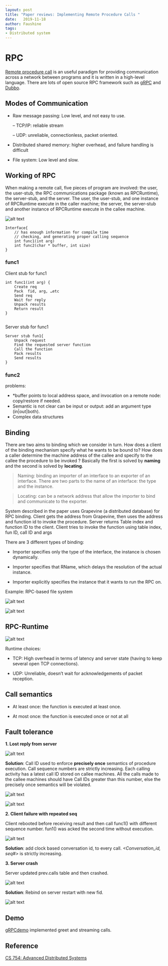 ```yaml
---
layout: post
title: "Paper reviews: Implementing Remote Procedure Calls "
date:   2019-11-18
author: Faushine
tags: 
- Distributed system
---
```


# RPC

[Remote procedure call](/img/in-post/2019-11-18/RPC.pdf) is an useful paradigm for providing communication across a network between programs and it is written in a high-level language. There are lots of open source RPC framework such as [gRPC](https://grpc.io/) and [Dubbo](https://dubbo.apache.org/en-us/).

## Modes of Communication

- Raw message passing: Low level, and not easy to use.
  
    – TCP/IP: reliable stream

    – UDP: unreliable, connectionless, packet oriented.

- Distributed shared memory: higher overhead, and failure handling is difficult

- File system: Low level and slow.
  
## Working of RPC

When making a remote call, five pieces of program are involved: the user, the user-stub, the RPC communications package (known as RPCRuntime), the server-stub, and the server. The user, the user-stub, and one instance of RPCRuntime execute in the caller machine; the server, the server-stub and another instance of RPCRuntime execute in the callee machine.

![alt text](/img/in-post/2019-11-18/rpc.jpg)

```
Interface{   	
    // has enough information for compile time    
 	// checking, and generating proper calling sequence
    int func1(int arg)
    int func2(char * buffer, int size)
}
```

### func1

Client stub for func1

```
int func1(int arg) {
    Create req
    Pack  fid, arg, …etc
    Send req
    Wait for reply
    Unpack results
    Return result
}
 
```

Server stub for func1

```
Server stub fun1{
	Unpack request
 	Find the requested server function
	Call the function
	Pack results
	Send results
}
```

### func2

problems:

- *buffer points to local address space, and invocation on a remote node: copy/restore if needed.
- Semantic is not clear can be input or output: add an argument type (in|out|both).
- Complex data structures

## Binding

There are two aims to binding which we consider in turn. How does a client of the binding mechanism specify what he wants to be bound to? How does a caller determine the machine address of the callee and specify to the callee the procedure to be invoked ? Basically the first is solved by **naming** and the second is solved by **locating**.

> Naming: binding an importer of an interface to an exporter of an interface. There are two parts to the name of an interface: the type and the instance.

> Locating: can be a network address that allow the importer to bind and communicate to the exporter.

System described in the paper uses Grapevine (a distributed database) for RPC binding. Client gets the address from Grapevine, then uses the address and function id to invoke the
procedure. Server returns Table index and function ID to the client. Client tries to invoke the function using table index, fun ID, call ID and args

There are 3 different types of binding:

- Importer specifies only the type of the interface, the instance is chosen dynamically. 

- Importer specifies that RName, which delays the resolution of the actual instance. 

- Importer explicitly specifies the instance that it wants to run the RPC on.


Example: RPC-based file system

![alt text](/img/in-post/2019-11-18/rpc-server.jpg)

![alt text](/img/in-post/2019-11-18/rpc-client.jpg)


## RPC-Runtime

![alt text](/img/in-post/2019-11-18/rpc-run.jpg)

Runtime choices:

- TCP: High overhead in terms of latency and server state (having to keep several open TCP connections).
  
- UDP: Unreliable, doesn’t wait for acknowledgements of packet reception.

## Call semantics

- At least once: the function is executed at least once.

- At most once: the function is executed once or not at all

## Fault tolerance

**1. Lost reply from server**

![alt text](/img/in-post/2019-11-18/rpc-lost.jpg) 

**Solution**: Call ID used to enforce **precisely once** semantics of procedure execution. Call sequence numbers are strictly increasing. Each calling activity has a latest call ID stored on callee machines. All the calls made to the callee machines should have Call IDs greater than this number, else the precisely once semantics will be violated.

![alt text](/img/in-post/2019-11-18/rpc-once.jpg) 

![alt text](/img/in-post/2019-11-18/rpc-onesolv.jpg) 

**2. Client failure with repeated seq**

Client rebooted before receiving result and then call func1() with different sequence number. fun1() was acked the second time without execution.

![alt text](/img/in-post/2019-11-18/rpc-ack.jpg) 

**Solution**: add clock based conversation id, to every call. *<Conversation_id, seq#>* is strictly increasing.

**3. Server crash**

Server updated prev.calls table and then crashed.
 
![alt text](/img/in-post/2019-11-18/rpc-scrash.jpg) 

**Solution**: Rebind on server restart with new fid.

![alt text](/img/in-post/2019-11-18/rpc-scsolv.jpg)

## Demo

[gRPCdemo](https://github.com/faushine/gRPCdemo) implemented greet and streaming calls.

## Reference

[CS 754: Advanced Distributed Systems](https://cs.uwaterloo.ca/~alkiswan/Classes/CS754-19F/)

